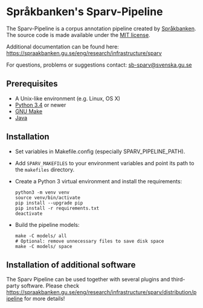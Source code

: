# Språkbanken's Sparv-Pipeline

The Sparv-Pipeline is a corpus annotation pipeline created by [Språkbanken](https://spraakbanken.gu.se/).
The source code is made available under the [MIT license](https://opensource.org/licenses/MIT).

Additional documentation can be found here:
https://spraakbanken.gu.se/eng/research/infrastructure/sparv

For questions, problems or suggestions contact:
sb-sparv@svenska.gu.se

## Prerequisites

* A Unix-like environment (e.g. Linux, OS X)
* [Python 3.4](http://python.org/) or newer
* [GNU Make](https://www.gnu.org/software/make/)
* [Java](http://www.oracle.com/technetwork/java/javase/downloads/jdk8-downloads-2133151.html)

## Installation

* Set variables in Makefile.config (especially SPARV_PIPELINE_PATH).
* Add `SPARV_MAKEFILES` to your environment variables and point its path
  to the `makefiles` directory.
* Create a Python 3 virtual environment and install the requirements:

    ```
    python3 -m venv venv
    source venv/bin/activate
    pip install --upgrade pip
    pip install -r requirements.txt
    deactivate
    ```
* Build the pipeline models:

    ```
    make -C models/ all
    # Optional: remove unnecessary files to save disk space
    make -C models/ space
    ```

## Installation of additional software

The Sparv Pipeline can be used together with several plugins and third-party software. Please check https://spraakbanken.gu.se/eng/research/infrastructure/sparv/distribution/pipeline for more details!
